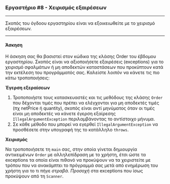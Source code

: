 ### Εργαστήριο #8 - Χειρισμός εξαιρέσεων
___
Σκοπός του όγδοου εργαστηρίου είναι να εξοικειωθείτε με το χειρισμό εξαιρέσεων.

___
#### Άσκηση ####

Η άσκηση σας θα βασιστεί στον κώδικα της κλάσης Order του έβδομου εργαστηρίου. Σκοπός είναι να αξιοποιήσετε εξαιρέσεις (exceptions) για το χειρισμό σφαλμάτων ή μη αποδεκτών καταστάσεων που προκύπτουν κατά την εκτέλεση του προγράμματός σας. Καλείστε λοιπόν να κάνετε τις πιο κάτω τροποποιήσεις:

**Έγερση εξεραίσεων**

1. Τροποποιήστε τους κατασκευαστές και τις μεθόδους της κλάσης `Order` που δέχονται τιμές που πρέπει να ελέγχονται για μη αποδεκτές τιμές (πχ netPrice ή quantity), σκοπός είναι αντί μηνύματος όταν οι τιμές είναι μη αποδεκτές να κάνετε έγερση εξαίρεσης `IllegalArgumentException` περιλαμβάνοντας το αντίστοιχο μήνυμα.
2. Σε κάθε μέθοδο που μπορεί να εγερθεί `IllegalArgumentException` να προσθέσετε στην υπογραφή της το κατάλληλο `throws`.


**Χειρισμός**

Να τροποποιήσετε τη `main` σας, στην οποία γίνεται δημιουργία αντικειμένων `Order` με αλληλεπίδραση με το χρήστη, έτσι ώστε τα exceptions τα οποία είναι πιθανό να προκύψουν να τα χειριστείτε με τρόπου που να ανακάμπτει το πρόγραμμά σας μετά από ενημέρωση του χρήστη για το τι πήγε _στραβά_.
*Προσοχή* στα exceptions που ίσως προκύψουν από τη `Scanner`.
